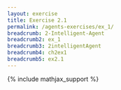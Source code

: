 ```yaml
---
layout: exercise
title: Exercise 2.1
permalink: /agents-exercises/ex_1/
breadcrumb: 2-Intelligent-Agent
breadcrumb2: ex_1
breadcrumb3: 2intelligentAgent
breadcrumb4: ch2ex1
breadcrumb5: ex2.1
---
```


{% include mathjax_support %}

